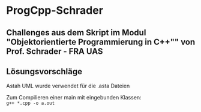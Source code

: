 # ProgCpp-Schrader
 Challenges aus dem Skript im Modul "Objektorientierte Programmierung in C++"" von Prof. Schrader - FRA UAS
 -----
 Lösungsvorschläge 
 ------
 Astah UML wurde verwendet für die .asta Dateien
 
 Zum Compilieren einer main mit eingebunden Klassen:<br>
    ```
    g++ *.cpp -o a.out
    ```